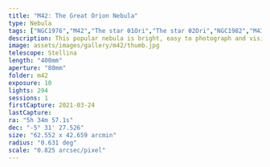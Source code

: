 ```yaml
---
title: "M42: The Great Orion Nebula"
type: Nebula
tags: ["NGC1976","M42","The star θ1Ori","The star θ2Ori","NGC1982","M43","Great Orion Nebula","Orion Nebula","Mairan's Nebula"]
description: This popular nebula is bright, easy to photograph and visible to the naked eye.
image: assets/images/gallery/m42/thumb.jpg
telescope: Stellina
length: "400mm"
aperture: "80mm"
folder: m42
exposure: 10
lights: 294
sessions: 1 
firstCapture: 2021-03-24 
lastCapture:
ra: "5h 34m 57.1s"
dec: "-5° 31' 27.526"
size: "62.552 x 42.659 arcmin"
radius: "0.631 deg"
scale: "0.825 arcsec/pixel"
---
```

